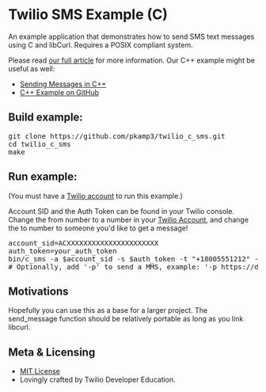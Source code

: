 # Twilio SMS Example (C)

An example application that demonstrates how to send SMS text messages using C and libCurl.  Requires a POSIX compliant system.

Please read [our full article](https://www.twilio.com/docs/guides/how-to-send-sms-messages-in-c) for more information.  Our C++ example might be useful as well:
* [Sending Messages in C++](https://www.twilio.com/docs/guides/how-to-send-sms-messages-in-cpp)
* [C++ Example on GitHub](https://github.com/TwilioDevEd/twilio_cpp_demo)

## Build example:

<pre>
git clone https://github.com/pkamp3/twilio_c_sms.git
cd twilio_c_sms
make
</pre>

## Run example:

(You must have a [Twilio account](https://twilio.com) to run this example.)

Account SID and the Auth Token can be found in your Twilio console.  Change the from number to a number in your [Twilio Account](https://twilio.com/console), and change the to number to someone you'd like to get a message!

<pre>
account_sid=ACXXXXXXXXXXXXXXXXXXXXXX
auth_token=your_auth_token
bin/c_sms -a $account_sid -s $auth_token -t "+18005551212" -f "+18005551213" -m "Hello, World!"
# Optionally, add '-p' to send a MMS, example: '-p https://demo.twilio.com/logo.png'
</pre>

## Motivations

Hopefully you can use this as a base for a larger project.  The send_message function should be relatively portable as long as you link libcurl.

## Meta & Licensing

* [MIT License](http://www.opensource.org/licenses/mit-license.html)
* Lovingly crafted by Twilio Developer Education.
